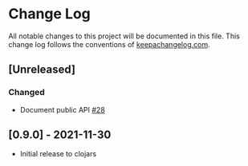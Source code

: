 # Change Log
All notable changes to this project will be documented in this file. This change log follows the conventions of [keepachangelog.com](http://keepachangelog.com/).

## [Unreleased]
### Changed
- Document public API [#28](https://github.com/phronmophobic/membrane.term/issues/28)

## [0.9.0] - 2021-11-30
- Initial release to clojars
